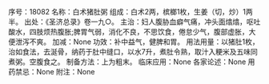序号：18082
名称：白术猪肚粥
组成：白术2两，槟榔1枚，生姜（切，炒）1两半。
出处：《圣济总录》卷一九○。
主治：妇人腹胁血癖气痛，冲头面熻熻，呕吐酸水，四肢烦热腹胀;脾胃气弱，消化不良，不思饮食，倦怠少气，腹部虚胀，大便泄泻不爽。
加减：None
功效：补中益气，健脾和胃。
用法用量：以猪肚1枚，治如食法，去涎骨，纳药于肚中缝口，以水7升，煮肚令熟，取汁入粳米及五味同煮粥。空腹食之。
制备方法：上为粗末。
临床应用：None
各家论述：None
用药禁忌：None
附注：None
